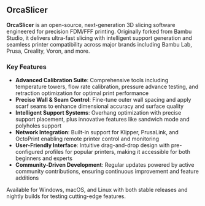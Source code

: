 ## OrcaSlicer

**OrcaSlicer** is an open-source, next-generation 3D slicing software engineered for precision FDM/FFF printing. Originally forked from Bambu Studio, it delivers ultra-fast slicing with intelligent support generation and seamless printer compatibility across major brands including Bambu Lab, Prusa, Creality, Voron, and more.

### Key Features

- **Advanced Calibration Suite**: Comprehensive tools including temperature towers, flow rate calibration, pressure advance testing, and retraction optimization for optimal print performance
- **Precise Wall & Seam Control**: Fine-tune outer wall spacing and apply scarf seams to enhance dimensional accuracy and surface quality
- **Intelligent Support Systems**: Overhang optimization with precise support placement, plus innovative features like sandwich mode and polyholes support
- **Network Integration**: Built-in support for Klipper, PrusaLink, and OctoPrint enabling remote printer control and monitoring
- **User-Friendly Interface**: Intuitive drag-and-drop design with pre-configured profiles for popular printers, making it accessible for both beginners and experts
- **Community-Driven Development**: Regular updates powered by active community contributions, ensuring continuous improvement and feature additions

Available for Windows, macOS, and Linux with both stable releases and nightly builds for testing cutting-edge features.